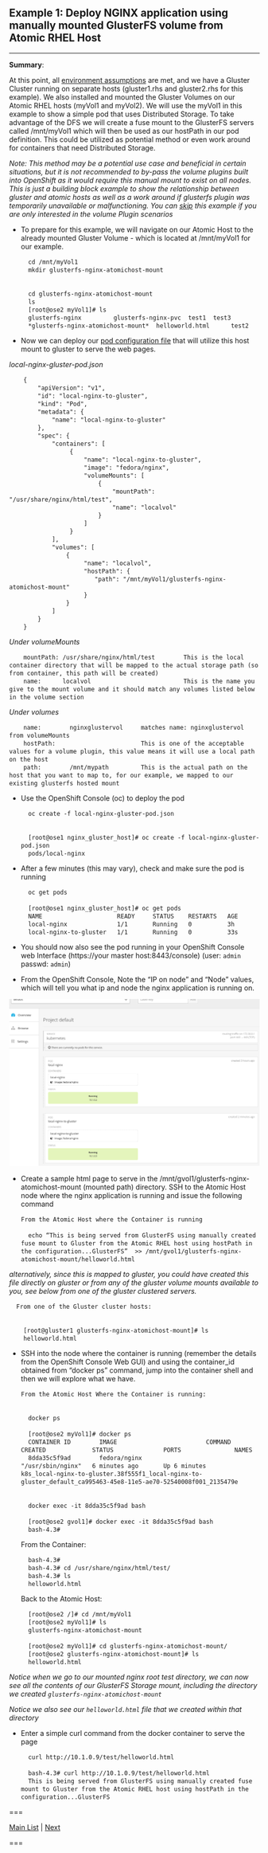 ## Example 1: Deploy NGINX application using manually mounted GlusterFS volume from Atomic RHEL Host
---


**Summary**: 

At this point, all [environment assumptions](..) are met, and we have a Gluster Cluster running on separate hosts (gluster1.rhs and gluster2.rhs for this example).  We also installed and mounted the Gluster Volumes on our Atomic RHEL hosts (myVol1 and myVol2).  We will use the myVol1 in this example to show a simple pod that uses Distributed Storage.  To take advantage of the DFS we will create a fuse mount to the GlusterFS servers called /mnt/myVol1 which will then be used as our hostPath in our pod definition.  This could be utilized as potential method or even work around for containers that need Distributed Storage.


_Note: This method may be a potential use case and beneficial in certain situations, but it is not recommended to by-pass the volume plugins built into OpenShift as it would require this manual mount to exist on all nodes.  This is just a building block example to show the relationship between gluster and atomic hosts as well as a work around if glusterfs plugin was temporarily unavailable or malfunctioning.  You can [skip](../nginx_gluster_plugin) this example if you are only interested in the volume Plugin scenarios_ 


- To prepare for this example, we will navigate on our Atomic Host to the already mounted Gluster Volume - which is located at /mnt/myVol1 for our example.


        cd /mnt/myVol1
        mkdir glusterfs-nginx-atomichost-mount


        cd glusterfs-nginx-atomichost-mount
        ls
        [root@ose2 myVol1]# ls
        glusterfs-nginx         glusterfs-nginx-pvc  test1  test3
        *glusterfs-nginx-atomichost-mount*  helloworld.html      test2



- Now we can deploy our [pod configuration file](local-nginx-gluster-pod.json) that will utilize this host mount to gluster to serve the web pages.


*local-nginx-gluster-pod.json*

        {
            "apiVersion": "v1",
            "id": "local-nginx-to-gluster",
            "kind": "Pod",
            "metadata": {
                "name": "local-nginx-to-gluster"
            },
            "spec": {
                "containers": [
                     {
                         "name": "local-nginx-to-gluster",
                         "image": "fedora/nginx",
                         "volumeMounts": [
                             {
                                 "mountPath": "/usr/share/nginx/html/test",
                                 "name": "localvol"
                             }
                         ]
                     }
                ],
                "volumes": [
                    {
                         "name": "localvol",
                         "hostPath": {
                            "path": "/mnt/myVol1/glusterfs-nginx-atomichost-mount"
                         }
                    }
                ]
            }
        }



_Under volumeMounts_

        mountPath: /usr/share/nginx/html/test        This is the local container directory that will be mapped to the actual storage path (so from container, this path will be created)
        name:      localvol                          This is the name you give to the mount volume and it should match any volumes listed below in the volume section
        


_Under volumes_
      
        name:        nginxglustervol     matches name: nginxglustervol from volumeMounts
        hostPath:                        This is one of the acceptable values for a volume plugin, this value means it will use a local path on the host
        path:        /mnt/mypath         This is the actual path on the host that you want to map to, for our example, we mapped to our existing glusterfs hosted mount 





- Use the OpenShift Console (oc) to deploy the pod


        oc create -f local-nginx-gluster-pod.json


        [root@ose1 nginx_gluster_host]# oc create -f local-nginx-gluster-pod.json 
        pods/local-nginx 



- After a few minutes (this may vary), check and make sure the pod is running

        oc get pods

        [root@ose1 nginx_gluster_host]# oc get pods 
        NAME                     READY     STATUS    RESTARTS   AGE 
        local-nginx              1/1       Running   0          3h 
        local-nginx-to-gluster   1/1       Running   0          33s 



- You should now also see the pod running in your OpenShift Console web Interface  (https://your master host:8443/console)  (user:  `admin`  passwd: `admin`)


- From the OpenShift Console, Note the “IP on node” and “Node” values, which will tell you what ip and node the nginx application is running on.


![OpenShift nginx](../images/example1_ose.png)


- Create a sample html page to serve in the /mnt/gvol1/glusterfs-nginx-atomichost-mount  (mounted path) directory.  SSH to the Atomic Host node where the nginx application is running and issue the following command

      From the Atomic Host where the Container is running

        echo “This is being served from GlusterFS using manually created fuse mount to Gluster from the Atomic RHEL host using hostPath in the configuration...GlusterFS”  >> /mnt/gvol1/glusterfs-nginx-atomichost-mount/helloworld.html  


*alternatively, since this is mapped to gluster, you could have created this file directly on gluster or from any of the gluster volume mounts available to you, see below from one of the gluster clustered servers.*


      From one of the Gluster cluster hosts:

    
        [root@gluster1 glusterfs-nginx-atomichost-mount]# ls 
        helloworld.html 


- SSH into the node where the container is running (remember the details from the OpenShift Console Web GUI) and using the container_id obtained from “docker ps” command, jump into the container shell and then we will explore what we have.


      From the Atomic Host Where the Container is running:


        docker ps

        [root@ose2 myVol1]# docker ps 
        CONTAINER ID        IMAGE                         COMMAND             CREATED             STATUS              PORTS               NAMES 
        8dda35c5f9ad        fedora/nginx                  "/usr/sbin/nginx"   6 minutes ago       Up 6 minutes                            k8s_local-nginx-to-gluster.38f555f1_local-nginx-to-gluster_default_ca995463-45e8-11e5-ae70-52540008f001_2135479e   


        docker exec -it 8dda35c5f9ad bash

        [root@ose2 gvol1]# docker exec -it 8dda35c5f9ad bash 
        bash-4.3#


     From the Container:

        bash-4.3#
        bash-4.3# cd /usr/share/nginx/html/test/ 
        bash-4.3# ls 
        helloworld.html 
        
     
     Back to the Atomic Host:

        [root@ose2 /]# cd /mnt/myVol1
        [root@ose2 myVol1]# ls
        glusterfs-nginx-atomichost-mount

        [root@ose2 myVol1]# cd glusterfs-nginx-atomichost-mount/
        [root@ose2 glusterfs-nginx-atomichost-mount]# ls
        helloworld.html

              
*Notice when we go to our mounted nginx root test directory, we can now see all the contents of our GlusterFS Storage mount, including the directory we created `glusterfs-nginx-atomichost-mount`*

*Notice we also see our `helloworld.html` file that we created within that directory*


- Enter a simple curl command from the docker container to serve the page


        curl http://10.1.0.9/test/helloworld.html

        bash-4.3# curl http://10.1.0.9/test/helloworld.html 
        This is being served from GlusterFS using manually created fuse mount to Gluster from the Atomic RHEL host using hostPath in the configuration...GlusterFS 



===

[Main List](../)  |  [Next](../nginx_gluster_plugin)

===

